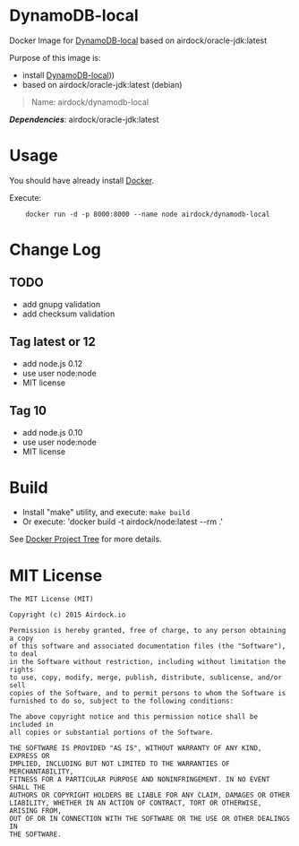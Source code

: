 # DynamoDB-local

Docker Image for [DynamoDB-local](http://docs.aws.amazon.com/amazondynamodb/latest/developerguide/Tools.DynamoDBLocal.html) based on airdock/oracle-jdk:latest

Purpose of this image is:

- install [DynamoDB-local](http://docs.aws.amazon.com/amazondynamodb/latest/developerguide/Tools.DynamoDBLocal.html)))
- based on airdock/oracle-jdk:latest (debian)


> Name: airdock/dynamodb-local

***Dependencies***: airdock/oracle-jdk:latest



# Usage

You should have already install [Docker](https://www.docker.com/).

Execute:

		docker run -d -p 8000:8000 --name node airdock/dynamodb-local


# Change Log

## TODO

- add gnupg validation
- add checksum validation

## Tag latest or 12

- add node.js 0.12
- use user node:node
- MIT license

## Tag 10

- add node.js 0.10
- use user node:node
- MIT license

# Build


- Install "make" utility, and execute: `make build`
- Or execute: 'docker build -t airdock/node:latest --rm .'

See [Docker Project Tree](https://github.com/airdock-io/docker-base/wiki/Docker-Project-Tree) for more details.


# MIT License

```
The MIT License (MIT)

Copyright (c) 2015 Airdock.io

Permission is hereby granted, free of charge, to any person obtaining a copy
of this software and associated documentation files (the "Software"), to deal
in the Software without restriction, including without limitation the rights
to use, copy, modify, merge, publish, distribute, sublicense, and/or sell
copies of the Software, and to permit persons to whom the Software is
furnished to do so, subject to the following conditions:

The above copyright notice and this permission notice shall be included in
all copies or substantial portions of the Software.

THE SOFTWARE IS PROVIDED "AS IS", WITHOUT WARRANTY OF ANY KIND, EXPRESS OR
IMPLIED, INCLUDING BUT NOT LIMITED TO THE WARRANTIES OF MERCHANTABILITY,
FITNESS FOR A PARTICULAR PURPOSE AND NONINFRINGEMENT. IN NO EVENT SHALL THE
AUTHORS OR COPYRIGHT HOLDERS BE LIABLE FOR ANY CLAIM, DAMAGES OR OTHER
LIABILITY, WHETHER IN AN ACTION OF CONTRACT, TORT OR OTHERWISE, ARISING FROM,
OUT OF OR IN CONNECTION WITH THE SOFTWARE OR THE USE OR OTHER DEALINGS IN
THE SOFTWARE.
```
